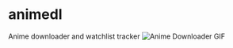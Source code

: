 # animedl
Anime downloader and watchlist tracker
![Anime Downloader GIF](https://media.giphy.com/media/i9QFDLUY86a9dp8Cj5/giphy.gif)


